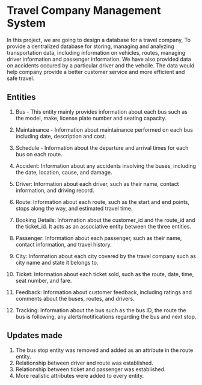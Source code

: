 # Travel Company Management System

In this project, we are going to design a database for a travel company, To
provide a centralized database for storing, managing and analyzing transportation data, including 
information on vehicles, routes, managing driver information and passenger information. We have also provided data on accidents occured by a particular driver and the vehcile. The data would help company provide a better customer service and more efficient and safe travel.

## Entities

1. Bus - This entity mainly provides information about each bus such as the model, make, license plate number and seating capacity.

2. Maintainance - Information about maintainance performed on each bus including date, description and cost.

3. Schedule - Information about the departure and arrival times for each bus on each route.

4. Accident: Information about any accidents involving the buses, including the date, location, cause, and damage.

5. Driver: Information about each driver, such as their name, contact information, and driving record.

6. Route: Information about each route, such as the start and end points, stops along the way, and estimated travel time.

7. Booking Details: Information about the customer_id and the route_id and the ticket_id. It acts as an associative entity between the three    entities.

8. Passenger:  Information about each passenger, such as their name, contact information, and travel history.

9. City: Information about each city covered by the travel company such as city name and state it belongs to.

10. Ticket: Information about each ticket sold, such as the route, date, time, seat number, and fare.

11. Feedback:  Information about customer feedback, including ratings and comments about the buses, routes, and drivers.

12. Tracking: Information about the bus such as the bus ID, the route the bus is following, any alerts/notifications regarding the bus and next stop.

##  Updates made
1. The bus stop entity was removed and added as an attribute in the route entity.
2. Relationship between driver and route was established.
3. Relationship between ticket and passenger was established. 
4. More realistic attributes were added to every entity.
